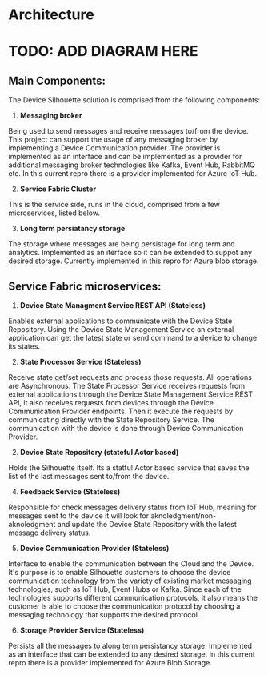 # Architecture



# TODO: ADD DIAGRAM HERE

## Main Components:

The Device Silhouette solution is comprised from the following components:

1. **Messaging broker**
  
  Being used to send messages and receive messages to/from the device. This project can support the usage of any messaging broker by implementing a Device Communication provider. The provider is implemented as an interface and can be implemented as a provider for additional messaging broker technologies like Kafka, Event Hub, RabbitMQ etc. In this current repro there is a provider implemented for Azure IoT Hub. 

2. **Service Fabric Cluster**

  This is the service side, runs in the cloud, comprised from a few microservices, listed below.
  
3. **Long term persiatancy storage**

  The storage where messages are being persistage for long term and analytics. Implemented as an iterface so it can be extended to suppot any desired storage. Currently implemented in this repro for Azure blob storage.

## Service Fabric microservices:

1. **Device State Managment Service REST API (Stateless)**

  Enables external applications to communicate with the Device State Repository. Using the Device State Management Service an external application can get the latest state or send command to a device to change its states.
  
2. **State Processor Service (Stateless)**

  Receive state get/set requests and process those requests. All operations are Asynchronous. The State Processor Service receives requests from external applications through the Device State Management Service REST API, it also receives requests from devices through the Device Communication Provider endpoints. Then it execute the requests by communicating directly with the State Repository Service. The communication with the device is done through Device Communication Provider.
  
2. **Device State Repository (stateful Actor based)**

  Holds the Silhouette itself. Its a statful Actor based service that saves the list of the last messages sent to/from the device. 

4. **Feedback Service (Stateless)**

  Responsible for check messages delivery status from IoT Hub, meaning for messages sent to the device it will look for aknoledgment/non-aknoledgment and update the Device State Repository with the latest message delivery status.
  
5. **Device Communication Provider (Stateless)**
  
  Interface to enable the communication between the Cloud and the Device. It's purpose is to enable Silhouette customers to choose the device communication technology from the variety of existing market messaging technologies, such as IoT Hub, Event Hubs or Kafka. Since each of the technologies supports different communication protocols, it also means the customer is able to choose the communication protocol by choosing a messaging technology that supports the desired protocol.

6. **Storage Provider Service (Stateless)**

  Persists all the messages to along term persistancy storage. Implemented as an interface that can be extended to any desired storage. In this current repro there is a provider implemented for Azure Blob Storage. 











